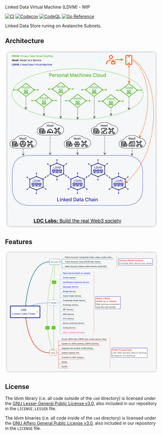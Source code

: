 Linked Data Virtual Machine (LDVM) - WIP

[![CI](https://github.com/ldclabs/ldvm/actions/workflows/ci.yml/badge.svg)](https://github.com/ldclabs/ldvm/actions/workflows/ci.yml)
[![Codecov](https://codecov.io/gh/ldclabs/ldvm/branch/main/graph/badge.svg)](https://codecov.io/gh/ldclabs/ldvm)
[![CodeQL](https://github.com/ldclabs/ldvm/actions/workflows/codeql.yml/badge.svg)](https://github.com/ldclabs/ldvm/actions/workflows/codeql.yml)
[![Go Reference](https://pkg.go.dev/badge/github.com/ldclabs/ldvm.svg)](https://pkg.go.dev/github.com/ldclabs/ldvm)

Linked Data Store runing on Avalanche Subnets.

## Architecture

![LDC Architecture](./docs/imgs/ldc-architecture.png)

## Features

![LDC Features](./docs/imgs/ldc-features.png)

## License

The ldvm library (i.e. all code outside of the `cmd` directory) is licensed under the
[GNU Lesser General Public License v3.0](https://www.gnu.org/licenses/lgpl-3.0.html),
also included in our repository in the `LICENSE.LESSER` file.

The ldvm binaries (i.e. all code inside of the `cmd` directory) is licensed under the
[GNU Affero General Public License v3.0](https://www.gnu.org/licenses/agpl-3.0.html), also
included in our repository in the `LICENSE` file.
